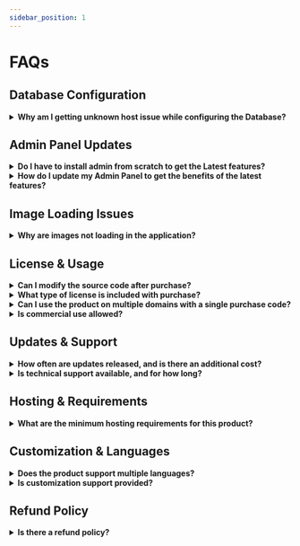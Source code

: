 ```yaml
---
sidebar_position: 1
---
```


# FAQs

## Database Configuration

<details>
<summary><strong>Why am I getting unknown host issue while configuring the Database?</strong></summary>

Possible reason may be **nd_pdo_mysql** extension is not installed. Install that and try again. If you are still having the same issue, please contact our support team.

</details>

## Admin Panel Updates

<details>
<summary><strong>Do I have to install admin from scratch to get the Latest features?</strong></summary>

No, fresh installation is required only for the first time. You need to use System Update menu to update your system.

</details>

<details>
<summary><strong>How do I update my Admin Panel to get the benefits of the latest features?</strong></summary>

This can be done by following the system update process in your admin panel. Navigate to the System Update section and follow the on-screen instructions.

</details>

## Image Loading Issues

<details>
<summary><strong>Why are images not loading in the application?</strong></summary>

This issue will be fixed from the Admin Panel code. Follow these steps:

1. Open your public folder and rename storage folder to storage-old (Skip this step if storage folder does not exist)
2. Open your_domain.com/storage-link (you will see a blank page)
3. After this, check if the images are loading correctly
</details>

## License & Usage

<details>
<summary><strong>Can I modify the source code after purchase?</strong></summary>

Yes, you are allowed to modify the source code after purchasing the product.

</details>

<details>
<summary><strong>What type of license is included with purchase?</strong></summary>

For detailed license information, please refer to:

- [Envato License FAQ](https://codecanyon.net/licenses/faq#main-differences-licenses-a)
- [Regular vs. Extended License](https://help.market.envato.com/hc/en-us/articles/115005593363-Do-I-need-a-Regular-License-or-an-Extended-License)

Key license details:

- Source Code Modification: Allowed after purchase
- Commercial Use: Allowed for a single business with one domain per license
- Multiple Domains: Not permitted under a single purchase code
- Project Continuity: Full rights to modify and continue using the product if the developer discontinues support

</details>

<details>
<summary><strong>Can I use the product on multiple domains with a single purchase code?</strong></summary>

No, using the product on multiple domains is not permitted under a single purchase code.

</details>

<details>
<summary><strong>Is commercial use allowed?</strong></summary>

Yes, commercial use is allowed for a single business with one domain per license.

</details>

## Updates & Support

<details>
<summary><strong>How often are updates released, and is there an additional cost?</strong></summary>

Updates are released every 1.5 to 2 months and are included in the purchase price without additional fees.

</details>

<details>
<summary><strong>Is technical support available, and for how long?</strong></summary>

Yes, technical support is available via Microsoft Teams for 6 months after purchase.

</details>

## Hosting & Requirements

<details>
<summary><strong>What are the minimum hosting requirements for this product?</strong></summary>

The product requires:

- PHP version 8.1.0 or higher
- A VPS server with at least 3-4 GB of free space
- MySQL for the database

</details>

## Customization & Languages

<details>
<summary><strong>Does the product support multiple languages?</strong></summary>

Yes, the product supports multiple languages.

</details>

<details>
<summary><strong>Is customization support provided?</strong></summary>

Yes, in-house customization services are available at $17/hour.

</details>

## Refund Policy

<details>
<summary><strong>Is there a refund policy?</strong></summary>

Yes, refunds are provided as per [Codecanyon's refund policy](https://codecanyon.net/licenses/faq#refunds).

</details>
